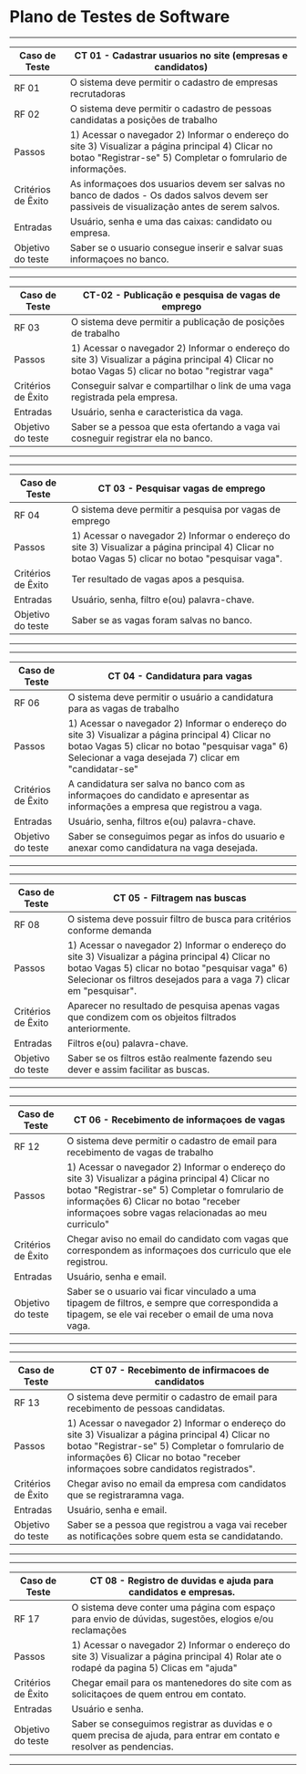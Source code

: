 # Plano de Testes de Software

<div align = "center">
  
-----------------------------------------------------------------------------------------------------------------------------------------------------------------------
|Caso de Teste |CT 01 - Cadastrar usuarios no site (empresas e candidatos) | 
|--------------------|------------------------------------|
| RF 01 | O sistema deve permitir o cadastro de empresas recrutadoras | 
| RF 02 | O sistema deve permitir o cadastro de pessoas candidatas a posições de trabalho | 
| Passos	| 1) Acessar o navegador 2) Informar o endereço do site 3) Visualizar a página principal 4) Clicar no botao "Registrar-se" 5) Completar o fomrulario de informações. | 
| Critérios de Êxito | As informaçoes dos usuarios devem ser salvas no banco de dados - Os dados salvos devem ser passiveis de visualização antes de serem salvos. | 
| Entradas | Usuário, senha e uma das caixas: candidato ou empresa.
| Objetivo do teste | Saber se o usuario consegue inserir e salvar suas informaçoes no banco. | 
-----------------------------------------------------------------------------------------------------------------------------------------------------------------------


|Caso de Teste | CT-02 - Publicação e pesquisa de vagas de emprego |
|--------------------|------------------------------------|
| RF 03 | O sistema deve permitir a publicação de posições de trabalho|
|Passos | 1) Acessar o navegador 2) Informar o endereço do site 3) Visualizar a página principal 4) Clicar no botao Vagas 5) clicar no botao "registrar vaga" |
|Critérios de Êxito | Conseguir salvar e compartilhar o link de uma vaga registrada pela empresa.|
|Entradas| Usuário, senha e caracteristica da vaga.
|Objetivo do teste | Saber se a pessoa que esta ofertando a vaga vai cosneguir registrar ela no banco.|
-----------------------------------------------------------------------------------------------------------------------------------------------------------------------


-----------------------------------------------------------------------------------------------------------------------------------------------------------------------
|Caso de Teste | CT 03 - Pesquisar vagas de emprego |
|--------------------|------------------------------------|
| RF 04 | O sistema deve permitir a pesquisa por vagas de emprego|
|Passos | 1) Acessar o navegador 2) Informar o endereço do site 3) Visualizar a página principal 4) Clicar no botao Vagas 5) clicar no botao "pesquisar vaga".|
|Critérios de Êxito | Ter resultado de vagas apos a pesquisa.|
|Entradas| Usuário, senha, filtro e(ou) palavra-chave.
|Objetivo do teste | Saber se as vagas foram salvas no banco.|
-----------------------------------------------------------------------------------------------------------------------------------------------------------------------



-----------------------------------------------------------------------------------------------------------------------------------------------------------------------
|Caso de Teste | CT 04 - Candidatura para vagas |
|--------------------|------------------------------------|
| RF 06 | O sistema deve permitir o usuário a candidatura para as vagas de trabalho |
|Passos | 1) Acessar o navegador 2) Informar o endereço do site 3) Visualizar a página principal 4) Clicar no botao Vagas 5) clicar no botao "pesquisar vaga" 6) Selecionar a vaga desejada 7) clicar em "candidatar-se" |
|Critérios de Êxito | A candidatura ser salva no banco com as informaçoes do candidato e apresentar as informações a empresa que registrou a vaga.|
|Entradas |  Usuário, senha, filtros e(ou) palavra-chave.
|Objetivo do teste | Saber se conseguimos pegar as infos do usuario e anexar como candidatura na vaga desejada.|
-----------------------------------------------------------------------------------------------------------------------------------------------------------------------


-----------------------------------------------------------------------------------------------------------------------------------------------------------------------
|Caso de Teste | CT 05 - Filtragem nas buscas |
|--------------------|------------------------------------|
| RF 08 | O sistema deve possuir filtro de busca para critérios conforme demanda| 
|Passos | 1) Acessar o navegador 2) Informar o endereço do site 3) Visualizar a página principal 4) Clicar no botao Vagas 5) clicar no botao "pesquisar vaga" 6) Selecionar os filtros desejados para a vaga 7) clicar em "pesquisar".|
|Critérios de Êxito | Aparecer no resultado de pesquisa apenas vagas que condizem com os objeitos filtrados anteriormente.|
|Entradas| Filtros e(ou) palavra-chave.
|Objetivo do teste | Saber se os filtros estão realmente fazendo seu dever e assim facilitar as buscas.|
-----------------------------------------------------------------------------------------------------------------------------------------------------------------------
  
-----------------------------------------------------------------------------------------------------------------------------------------------------------------------
|Caso de Teste | CT 06 - Recebimento de informaçoes de vagas |
|--------------------|------------------------------------|
| RF 12 | O sistema deve permitir o cadastro de email para recebimento de vagas de trabalho|
|Passos | 1) Acessar o navegador 2) Informar o endereço do site 3) Visualizar a página principal 4) Clicar no botao "Registrar-se" 5) Completar o fomrulario de informações 6) Clicar no botao "receber informaçoes sobre vagas relacionadas ao meu curriculo"|
|Critérios de Êxito | Chegar aviso no email do candidato com vagas que correspondem as informaçoes dos curriculo que ele registrou.|
|Entradas| Usuário, senha e email.
|Objetivo do teste | Saber se o usuario vai ficar vinculado a uma tipagem de filtros, e sempre que correspondida a tipagem, se ele vai receber o email de uma nova vaga.|
-----------------------------------------------------------------------------------------------------------------------------------------------------------------------


-----------------------------------------------------------------------------------------------------------------------------------------------------------------------
|Caso de Teste | CT 07 - Recebimento de infirmacoes de candidatos|
|--------------------|------------------------------------|
| RF 13 | O sistema deve permitir o cadastro de email para recebimento de pessoas candidatas.|
|Passos | 1) Acessar o navegador 2) Informar o endereço do site 3) Visualizar a página principal 4) Clicar no botao "Registrar-se" 5) Completar o fomrulario de informações 6) Clicar no botao "receber informaçoes sobre candidatos registrados".|
|Critérios de Êxito | Chegar aviso no email da empresa com candidatos que se registraramna vaga.|
|Entradas| Usuário, senha e email.
|Objetivo do teste | Saber se a pessoa que registrou a vaga vai receber as notificações sobre quem esta se candidatando.|
-----------------------------------------------------------------------------------------------------------------------------------------------------------------------


-----------------------------------------------------------------------------------------------------------------------------------------------------------------------
|Caso de Teste | CT 08 - Registro de duvidas e ajuda para candidatos e empresas.|
|--------------------|------------------------------------|
| RF 17 | O sistema deve conter uma página com espaço para envio de dúvidas, sugestões, elogios e/ou reclamações|
|Passos | 1) Acessar o navegador 2) Informar o endereço do site 3) Visualizar a página principal 4) Rolar ate o rodapé da pagina 5) Clicas em "ajuda"|
|Critérios de Êxito | Chegar email para os mantenedores do site com as solicitaçoes de quem entrou em contato.|
|Entradas| Usuário e senha.
|Objetivo do teste | Saber se conseguimos registrar as duvidas e o quem precisa de ajuda, para entrar em contato e resolver as pendencias.|
-----------------------------------------------------------------------------------------------------------------------------------------------------------------------
